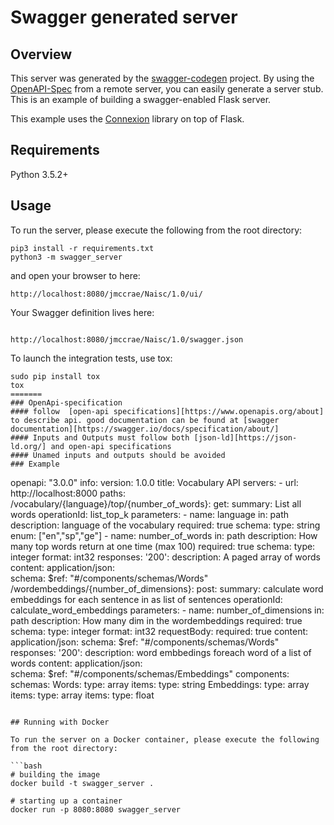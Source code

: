 # Swagger generated server

## Overview
This server was generated by the [swagger-codegen](https://github.com/swagger-api/swagger-codegen) project. By using the
[OpenAPI-Spec](https://github.com/swagger-api/swagger-core/wiki) from a remote server, you can easily generate a server stub.  This
is an example of building a swagger-enabled Flask server.

This example uses the [Connexion](https://github.com/zalando/connexion) library on top of Flask.

## Requirements
Python 3.5.2+

## Usage
To run the server, please execute the following from the root directory:

```
pip3 install -r requirements.txt
python3 -m swagger_server
```

and open your browser to here:

```
http://localhost:8080/jmccrae/Naisc/1.0/ui/
```

Your Swagger definition lives here:

```

http://localhost:8080/jmccrae/Naisc/1.0/swagger.json
```

To launch the integration tests, use tox:
```
sudo pip install tox
tox
=======
### OpenApi-specification
#### follow  [open-api specifications][https://www.openapis.org/about] to describe api. good documentation can be found at [swagger documentation][https://swagger.io/docs/specification/about/]
#### Inputs and Outputs must follow both [json-ld][https://json-ld.org/] and open-api specifications 
#### Unamed inputs and outputs should be avoided
### Example
```
openapi: "3.0.0"
info:
  version: 1.0.0
  title: Vocabulary API
servers:
    - url: http://localhost:8000
paths:
  /vocabulary/{language}/top/{number_of_words}:
    get:
      summary: List all words
      operationId: list_top_k
      parameters:
        - name: language
          in: path
          description: language of the vocabulary
          required: true
          schema:
            type: string
            enum: ["en","sp","ge"]
        - name: number_of_words
          in: path
          description: How many top words return at one time (max 100)
          required: true 
          schema:
            type: integer
            format: int32
      responses:
        '200':
          description: A paged array of words
          content:
            application/json:    
              schema:
                $ref: "#/components/schemas/Words"
  /wordembeddings/{number_of_dimensions}:
    post:
      summary: calculate word embeddings for each sentence in as list of sentences
      operationId: calculate_word_embeddings 
      parameters:
        - name: number_of_dimensions
          in: path
          description: How many dim in the wordembeddings
          required: true 
          schema:
            type: integer
            format: int32
      requestBody:
          required: true
          content:
              application/json:
                schema:
                    $ref: "#/components/schemas/Words"
      responses:
        '200':
          description: word embbedings foreach word of a list of words 
          content:
            application/json:    
              schema:
                $ref: "#/components/schemas/Embeddings"
components:
  schemas:
    Words:
      type: array 
      items:
          type: string
    Embeddings:
      type: array
      items:
          type: array
          items:
            type: float
```

## Running with Docker

To run the server on a Docker container, please execute the following from the root directory:

```bash
# building the image
docker build -t swagger_server .

# starting up a container
docker run -p 8080:8080 swagger_server
```
